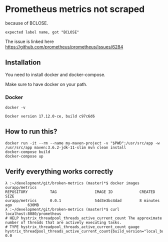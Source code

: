 # Prometheus metrics not scraped

because of BCLOSE.

```
expected label name, got "BCLOSE"
```
The issue is linked here https://github.com/prometheus/prometheus/issues/6284

## Installation

You need to install docker and docker-compose.

Make sure to have docker on your path.

### Docker
```
docker -v
```
```
Docker version 17.12.0-ce, build c97c6d6
```


## How to run this?

```
docker run -it --rm --name my-maven-project -v "$PWD":/usr/src/app -w /usr/src/app maven:3.6.2-jdk-11-slim mvn clean install
docker-compose build
docker-compose up
```

## Verify everything works correctly

```
λ :~/development/git/broken-metrics (master)*$ docker images ourapp/metrics 
REPOSITORY          TAG                 IMAGE ID            CREATED             SIZE
ourapp/metrics      0.0.1               54d3e3bc4dad        8 minutes ago       630MB
λ :~/development/git/broken-metrics (master)*$ curl localhost:8080/prometheus
# HELP hystrix_threadpool_threads_active_current_count The approximate number of threads that are actively executing tasks.
# TYPE hystrix_threadpool_threads_active_current_count gauge
hystrix_threadpool_threads_active_current_count{build_version="local_build"} 0.0
```

